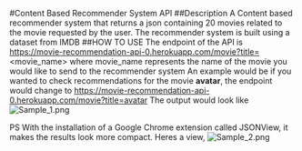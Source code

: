 #Content Based Recommender System API
##Description
A Content based recommender system that returns a json containing 20 movies related to the movie requested by the user. The recommender system is built using a dataset from IMDB
##HOW TO USE
The endpoint of the API is https://movie-recommendation-api-0.herokuapp.com/movie?title=<movie_name> where movie_name represents the name of the movie you would like to send to the recommender system
An example would be if you wanted to check recommendations for the movie **avatar**, the endpoint would change to https://movie-recommendation-api-0.herokuapp.com/movie?title=avatar
The output would look like
![Sample_1.png](https://drive.google.com/file/d/13xQfr49GsXMxDY_sdBcSN3cAwWv40p_Z/view)

PS With the installation of a Google Chrome extension called JSONView, it makes the results look more compact. Heres a view,
![Sample_2.png](https://drive.google.com/file/d/1poLp2XyZVahUhwdbrMI9z1pThMjl2DNT/view)